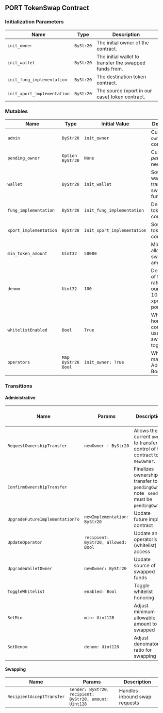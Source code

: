 ## PORT TokenSwap Contract

### Initialization Parameters

| Name | Type | Description |
|--|--|--|
|`init_owner`| `ByStr20` | The initial owner of the contract. |
|`init_wallet` | `ByStr20` | The initial wallet to transfer the swapped funds from. |
|`init_fung_implementation`| `ByStr20` | The destination token contract. |
|`init_xport_implementation` | `ByStr20` | The source (xport in our case) token contract. |

### Mutables

| Name | Type | Initial Value | Description |
|--|--|--|--|
|`admin`| `ByStr20` | `init_owner` | Current `owner` of the contract. |
|`pending_owner`| `Option ByStr20` | `None` | Current _pending_ new owner. |
|`wallet`| `ByStr20` | `init_wallet` | Source wallet to transfer swapped funds from. |
|`fung_implementation`| `ByStr20` | `init_fung_implementation` | Destination token contract. |
|`xport_implementation`| `ByStr20` | `init_xport_implementation` | Source token contract |
|`min_token_amount`| `Uint32` | `50000` | Minimum allowable swappable amount |
|`denom`| `Uint32` | `100` | Denominator of the swap ratio (e.g in our case 100; 100 xport = 1 port) |
|`whitelistEnabled`| `Bool` | `True` | Whitelist honored for contract usage on/off switch toggle |
|`operators`| `Map ByStr20 Bool` | `init_owner: True` | Whitelist mapping Address -> Bool |

### Transitions

#### Administrative

| Name | Params | Description | Requires admin privilege
|--|--|--|--|
|`RequestOwnershipTransfer`|`newOwner : ByStr20`| Allows the current `owner` to transfer control of the contract to a `newOwner`. | :heavy_check_mark: |
|`ConfirmOwnershipTransfer`| | Finalizes ownership transfer to `pendingOwner`. note `_sender` must be `pendingOwner`. |  |
|`UpgradeFutureImplementationTo`| `newImplementation: ByStr20` | Update future impl. contract | :heavy_check_mark: |
|`UpdateOperator`| `recipient: ByStr20, allowed: Bool` | Update an operator’s (whitelist) access | :heavy_check_mark: |
|`UpgradeWalletOwner`| `newOwner: ByStr20` | Update source of swapped funds | :heavy_check_mark: |
|`ToggleWhitelist`| `enabled: Bool` | Toggle whitelist honoring | :heavy_check_mark: |
|`SetMin`| `min: Uint128` | Adjust minimum allowable amount to be swapped | :heavy_check_mark: |
|`SetDenom`| `denom: Uint128` | Adjust denomator ratio for swapping | :heavy_check_mark: |

#### Swapping

| Name | Params | Description
|--|--|--|
|`RecipientAcceptTransfer`| `sender: ByStr20, recipient: ByStr20, amount: Uint128` | Handles inbound swap requests | 

